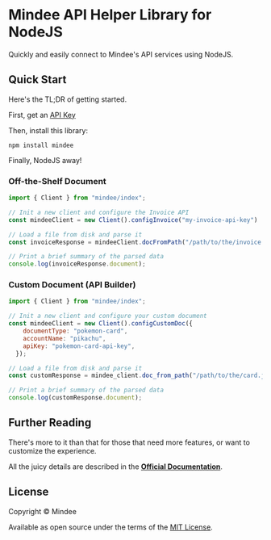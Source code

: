 # Mindee API Helper Library for NodeJS
Quickly and easily connect to Mindee's API services using NodeJS.

## Quick Start
Here's the TL;DR of getting started.

First, get an [API Key](https://developers.mindee.com/docs/make-your-first-request#create-an-api-key)

Then, install this library:
```shell
npm install mindee
```

Finally, NodeJS away!

### Off-the-Shelf Document
```js
import { Client } from "mindee/index";

// Init a new client and configure the Invoice API
const mindeeClient = new Client().configInvoice("my-invoice-api-key")

// Load a file from disk and parse it
const invoiceResponse = mindeeClient.docFromPath("/path/to/the/invoice.pdf").parse("invoice");

// Print a brief summary of the parsed data
console.log(invoiceResponse.document);
```

### Custom Document (API Builder)
```js
import { Client } from "mindee/index";

// Init a new client and configure your custom document
const mindeeClient = new Client().configCustomDoc({
    documentType: "pokemon-card",
    accountName: "pikachu",
    apiKey: "pokemon-card-api-key",
  });

// Load a file from disk and parse it
const customResponse = mindee_client.doc_from_path("/path/to/the/card.jpg").parse("pokemon-card")

// Print a brief summary of the parsed data
console.log(customResponse.document);
```

## Further Reading
There's more to it than that for those that need more features, or want to
customize the experience.

All the juicy details are described in the
**[Official Documentation](https://developers.mindee.com/docs/nodejs-sdk)**.

## License
Copyright © Mindee

Available as open source under the terms of the [MIT License](https://opensource.org/licenses/MIT).
